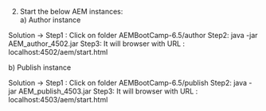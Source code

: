 2. Start the below AEM instances:        
a) Author instance        

Solution -> 
	Step1 :	Click on folder AEMBootCamp-6.5/author
	Step2:	java -jar AEM_author_4502.jar
	Step3:  It will browser with URL : localhost:4502/aem/start.html

b) Publish instance

Solution -> 
	Step1 :	Click on folder AEMBootCamp-6.5/publish
	Step2:	java -jar AEM_publish_4503.jar
	Step3:  It will browser with URL : localhost:4503/aem/start.html

